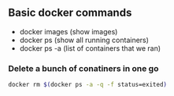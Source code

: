 ## Basic docker commands 

- docker images (show images)
- docker ps (show all running containers)
- docker ps -a (list of containers that we ran)

### Delete a bunch of conatiners in one go
```sh
docker rm $(docker ps -a -q -f status=exited)
```


